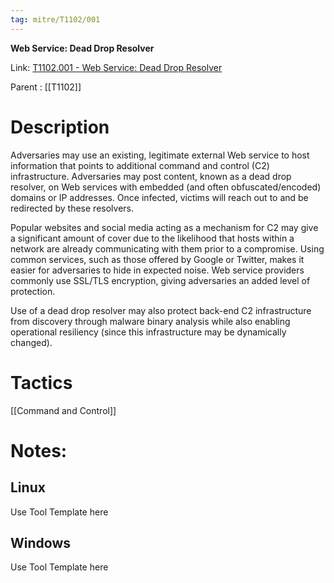 ```yaml
---
tag: mitre/T1102/001
---
```


**Web Service: Dead Drop Resolver**

Link: [T1102.001 - Web Service: Dead Drop Resolver](https://attack.mitre.org/techniques/T1102/001)

Parent : [[T1102]]


# Description

Adversaries may use an existing, legitimate external Web service to host information that points to additional command and control (C2) infrastructure. Adversaries may post content, known as a dead drop resolver, on Web services with embedded (and often obfuscated/encoded) domains or IP addresses. Once infected, victims will reach out to and be redirected by these resolvers.

Popular websites and social media acting as a mechanism for C2 may give a significant amount of cover due to the likelihood that hosts within a network are already communicating with them prior to a compromise. Using common services, such as those offered by Google or Twitter, makes it easier for adversaries to hide in expected noise. Web service providers commonly use SSL/TLS encryption, giving adversaries an added level of protection.

Use of a dead drop resolver may also protect back-end C2 infrastructure from discovery through malware binary analysis while also enabling operational resiliency (since this infrastructure may be dynamically changed).

# Tactics


[[Command and Control]]


# Notes:

## Linux

Use Tool Template here

## Windows

Use Tool Template here